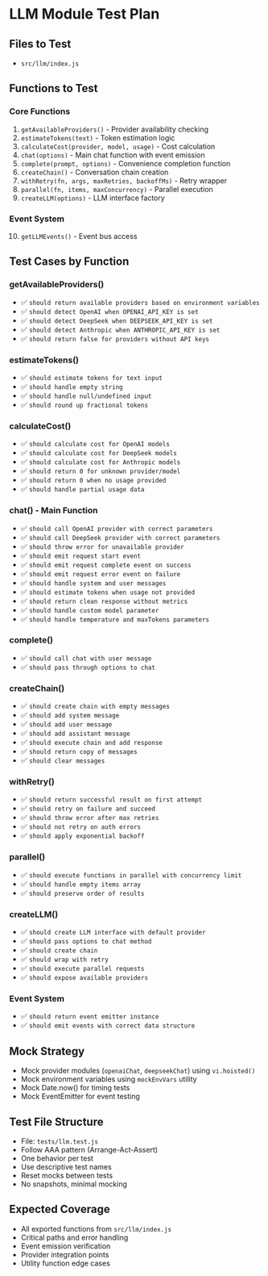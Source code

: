 # LLM Module Test Plan

## Files to Test

- `src/llm/index.js`

## Functions to Test

### Core Functions

1. `getAvailableProviders()` - Provider availability checking
2. `estimateTokens(text)` - Token estimation logic
3. `calculateCost(provider, model, usage)` - Cost calculation
4. `chat(options)` - Main chat function with event emission
5. `complete(prompt, options)` - Convenience completion function
6. `createChain()` - Conversation chain creation
7. `withRetry(fn, args, maxRetries, backoffMs)` - Retry wrapper
8. `parallel(fn, items, maxConcurrency)` - Parallel execution
9. `createLLM(options)` - LLM interface factory

### Event System

10. `getLLMEvents()` - Event bus access

## Test Cases by Function

### getAvailableProviders()

- ✅ `should return available providers based on environment variables`
- ✅ `should detect OpenAI when OPENAI_API_KEY is set`
- ✅ `should detect DeepSeek when DEEPSEEK_API_KEY is set`
- ✅ `should detect Anthropic when ANTHROPIC_API_KEY is set`
- ✅ `should return false for providers without API keys`

### estimateTokens()

- ✅ `should estimate tokens for text input`
- ✅ `should handle empty string`
- ✅ `should handle null/undefined input`
- ✅ `should round up fractional tokens`

### calculateCost()

- ✅ `should calculate cost for OpenAI models`
- ✅ `should calculate cost for DeepSeek models`
- ✅ `should calculate cost for Anthropic models`
- ✅ `should return 0 for unknown provider/model`
- ✅ `should return 0 when no usage provided`
- ✅ `should handle partial usage data`

### chat() - Main Function

- ✅ `should call OpenAI provider with correct parameters`
- ✅ `should call DeepSeek provider with correct parameters`
- ✅ `should throw error for unavailable provider`
- ✅ `should emit request start event`
- ✅ `should emit request complete event on success`
- ✅ `should emit request error event on failure`
- ✅ `should handle system and user messages`
- ✅ `should estimate tokens when usage not provided`
- ✅ `should return clean response without metrics`
- ✅ `should handle custom model parameter`
- ✅ `should handle temperature and maxTokens parameters`

### complete()

- ✅ `should call chat with user message`
- ✅ `should pass through options to chat`

### createChain()

- ✅ `should create chain with empty messages`
- ✅ `should add system message`
- ✅ `should add user message`
- ✅ `should add assistant message`
- ✅ `should execute chain and add response`
- ✅ `should return copy of messages`
- ✅ `should clear messages`

### withRetry()

- ✅ `should return successful result on first attempt`
- ✅ `should retry on failure and succeed`
- ✅ `should throw error after max retries`
- ✅ `should not retry on auth errors`
- ✅ `should apply exponential backoff`

### parallel()

- ✅ `should execute functions in parallel with concurrency limit`
- ✅ `should handle empty items array`
- ✅ `should preserve order of results`

### createLLM()

- ✅ `should create LLM interface with default provider`
- ✅ `should pass options to chat method`
- ✅ `should create chain`
- ✅ `should wrap with retry`
- ✅ `should execute parallel requests`
- ✅ `should expose available providers`

### Event System

- ✅ `should return event emitter instance`
- ✅ `should emit events with correct data structure`

## Mock Strategy

- Mock provider modules (`openaiChat`, `deepseekChat`) using `vi.hoisted()`
- Mock environment variables using `mockEnvVars` utility
- Mock Date.now() for timing tests
- Mock EventEmitter for event testing

## Test File Structure

- File: `tests/llm.test.js`
- Follow AAA pattern (Arrange-Act-Assert)
- One behavior per test
- Use descriptive test names
- Reset mocks between tests
- No snapshots, minimal mocking

## Expected Coverage

- All exported functions from `src/llm/index.js`
- Critical paths and error handling
- Event emission verification
- Provider integration points
- Utility function edge cases
